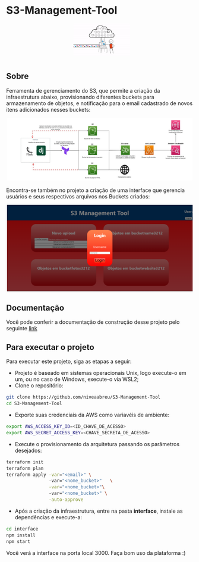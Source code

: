 # S3-Management-Tool

<div align="center" style="max-width:68rem;">
<center><img src="fotos/cloud.gif"  style=" width:30%;float: center; margin: 0px 0px 10px 10px"></center>
</div>

## Sobre

Ferramenta de gerenciamento do S3, que permite a criação da infraestrutura abaixo, provisionando diferentes buckets para armazenamento de objetos, e notificação para o email cadastrado de novos itens adicionados nesses buckets:

<div align="center">
  <img  style="width:500px" src="./fotos/arq.png"/>
</div>

Encontra-se também no projeto a criação de uma interface que gerencia usuários e seus respectivos arquivos nos Buckets criados:
<div align="center">
  <img  style="width:500px" src="./fotos/interface1.png"/>
</div>

## Documentação

Você pode conferir a documentação de construção desse projeto pelo seguinte [link](https://niveaabreu.github.io/S3-Management-Tool/)

## Para executar o projeto

Para executar este projeto, siga as etapas a seguir:

* Projeto é baseado em sistemas operacionais Unix, logo execute-o em um, ou no caso de Windows, execute-o via WSL2;
* Clone o repositório:
```bash
git clone https://github.com/niveaabreu/S3-Management-Tool
cd S3-Management-Tool
```
* Exporte suas credenciais da AWS como variavéis de ambiente:
```bash
export AWS_ACCESS_KEY_ID=<ID_CHAVE_DE_ACESSO>
export AWS_SECRET_ACCESS_KEY=<CHAVE_SECRETA_DE_ACESSO>
```

* Execute o provisionamento da arquitetura passando os parâmetros desejados:
```bash
terraform init
terraform plan
terraform apply -var="<email>" \ 
                -var="<nome_bucket>"   \
                -var="<nome_bucket>"\ 
                -var="<nome_bucket>" \
                -auto-approve

```
* Após a criação da infraestrutura, entre na pasta **interface**, instale as dependências e execute-a:
```bash
cd interface
npm install
npm start
```

Você verá a interface na porta local 3000. Faça bom uso da plataforma :)

